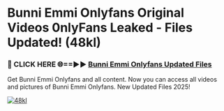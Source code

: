 # Bunni Emmi Onlyfans Original Videos 0nlyFans Leaked - Files Updated! (48kl)

<h3>🔴 CLICK HERE 🌐==►► <a href="https://tinyurl.com/2jnfzry5" rel="nofollow">Bunni Emmi Onlyfans Updated Files</a></h3>

Get Bunni Emmi Onlyfans and all content. Now you can access all videos and pictures of Bunni Emmi Onlyfans. New Updated Files 2025!

[![48kl](https://i.imgur.com/GyGTBgg.gif)](https://tinyurl.com/2jnfzry5)
